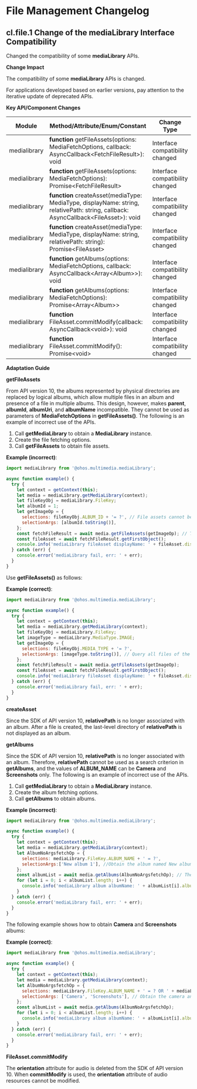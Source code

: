 # File Management Changelog

## cl.file.1 Change of the mediaLibrary Interface Compatibility

Changed the compatibility of some **mediaLibrary** APIs.

**Change Impact**

The compatibility of some **mediaLibrary** APIs is changed.

For applications developed based on earlier versions, pay attention to the iterative update of deprecated APIs.

**Key API/Component Changes**

| Module                   | Method/Attribute/Enum/Constant                                         | Change Type|
| ------------------------- | ------------------------------------------------------------ | -------- |
| medialibrary   |  **function** getFileAssets(options: MediaFetchOptions, callback: AsyncCallback&lt;FetchFileResult&gt;): void | Interface compatibility changed    |
| medialibrary   |  **function** getFileAssets(options: MediaFetchOptions): Promise&lt;FetchFileResult&gt; | Interface compatibility changed    |
| medialibrary   |  **function** createAsset(mediaType: MediaType, displayName: string, relativePath: string, callback: AsyncCallback&lt;FileAsset&gt;): void| Interface compatibility changed    |
| medialibrary   |  **function** createAsset(mediaType: MediaType, displayName: string, relativePath: string): Promise&lt;FileAsset&gt;| Interface compatibility changed    |
| medialibrary   |  **function** getAlbums(options: MediaFetchOptions, callback: AsyncCallback&lt;Array&lt;Album&gt;&gt;): void | Interface compatibility changed    |
| medialibrary   |  **function** getAlbums(options: MediaFetchOptions): Promise&lt;Array&lt;Album&gt;&gt; | Interface compatibility changed    |
| medialibrary   |  **function** FileAsset.commitModify(callback: AsyncCallback&lt;void&gt;): void | Interface compatibility changed    |
| medialibrary   |  **function** FileAsset.commitModify(): Promise&lt;void&gt; | Interface compatibility changed    |

**Adaptation Guide**

**getFileAssets**

From API version 10, the albums represented by physical directories are replaced by logical albums, which allow multiple files in an album and presence of a file in multiple albums. This design, however, makes **parent**, **albumId**, **albumUri**, and **albumName** incompatible. They cannot be used as parameters of **MediaFetchOptions** in **getFileAssets()**. The following is an example of incorrect use of the APIs.

1. Call **getMediaLibrary** to obtain a **MediaLibrary** instance.
2. Create the file fetching options.
3. Call **getFileAssets** to obtain file assets.

**Example (incorrect)**:

```js
import mediaLibrary from '@ohos.multimedia.mediaLibrary';

async function example() {
  try {
    let context = getContext(this);
    let media = mediaLibrary.getMediaLibrary(context);
    let fileKeyObj = mediaLibrary.FileKey;
    let albumId = 1;
    let getImageOp = {
      selections: fileKeyObj.ALBUM_ID + '= ?', // File assets cannot be obtained based on the parent, albumId, albumUri, and albumName attributes.
      selectionArgs: [albumId.toString()],
    };
    const fetchFileResult = await media.getFileAssets(getImageOp); // The obtained fetchFileResult is empty.
    const fileAsset = await fetchFileResult.getFirstObject();
    console.info('mediaLibrary fileAsset displayName: ' + fileAsset.displayName);
  } catch (err) {
    console.error('mediaLibrary fail, err: ' + err);
  }
}
```

Use **getFileAssets()** as follows:

**Example (correct)**:

```js
import mediaLibrary from '@ohos.multimedia.mediaLibrary';

async function example() {
  try {
    let context = getContext(this);
    let media = mediaLibrary.getMediaLibrary(context);
    let fileKeyObj = mediaLibrary.FileKey;
    let imageType = mediaLibrary.MediaType.IMAGE;
    let getImageOp = {
      selections: fileKeyObj.MEDIA_TYPE + '= ?',
      selectionArgs: [imageType.toString()], // Query all files of the image type.
    };
    const fetchFileResult = await media.getFileAssets(getImageOp); 
    const fileAsset = await fetchFileResult.getFirstObject();
    console.info('mediaLibrary fileAsset displayName: ' + fileAsset.displayName);
  } catch (err) {
    console.error('mediaLibrary fail, err: ' + err);
  }
}
```

**createAsset**

Since the SDK of API version 10, **relativePath** is no longer associated with an album. After a file is created, the last-level directory of **relativePath** is not displayed as an album.

**getAlbums**

Since the SDK of API version 10, **relativePath** is no longer associated with an album. Therefore, **relativePath** cannot be used as a search criterion in **getAlbums**, and the values of **ALBUM_NAME** can be **Camera** and **Screenshots** only. The following is an example of incorrect use of the APIs.

1. Call **getMediaLibrary** to obtain a **MediaLibrary** instance.
2. Create the album fetching options.
3. Call **getAlbums** to obtain albums.

**Example (incorrect)**:

```js
import mediaLibrary from '@ohos.multimedia.mediaLibrary';

async function example() {
  try {
    let context = getContext(this);
    let media = mediaLibrary.getMediaLibrary(context);
    let AlbumNoArgsfetchOp = {
      selections: mediaLibrary.FileKey.ALBUM_NAME + ' = ?',
      selectionArgs:['New album 1'], //Obtain the album named New album 1.
    };
    const albumList = await media.getAlbums(AlbumNoArgsfetchOp); // The fetchFileResult returned is empty.
    for (let i = 0; i < albumList.length; i++) {
      console.info('mediaLibrary album albumName: ' + albumList[i].albumName);
    }
  } catch (err) {
    console.error('mediaLibrary fail, err: ' + err);
  }
}
```

The following example shows how to obtain **Camera** and **Screenshots** albums:

**Example (correct)**:

```js
import mediaLibrary from '@ohos.multimedia.mediaLibrary';

async function example() {
  try {
    let context = getContext(this);
    let media = mediaLibrary.getMediaLibrary(context);
    let AlbumNoArgsfetchOp = {
      selections: mediaLibrary.FileKey.ALBUM_NAME + ' = ? OR ' + mediaLibrary.FileKey.ALBUM_NAME + ' = ?',
      selectionArgs: ['Camera', 'Screenshots'], // Obtain the camera and screenshot albums.
    };
    const albumList = await media.getAlbums(AlbumNoArgsfetchOp);
    for (let i = 0; i < albumList.length; i++) {
      console.info('mediaLibrary album albumName: ' + albumList[i].albumName);
    }
  } catch (err) {
    console.error('mediaLibrary fail, err: ' + err);
  }
}
```

**FileAsset.commitModify**

The **orientation** attribute for audio is deleted from the SDK of API version 10. When **commitModify** is used, the **orientation** attribute of audio resources cannot be modified.


